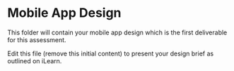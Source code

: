 # Mobile App Design

This folder will contain your mobile app design which is
the first deliverable for this assessment.

Edit this file (remove this initial content) to present your
design brief as outlined on iLearn.

